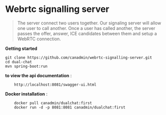 # Webrtc signalling server

>The server connect two users together.
>Our signaling server will allow one user to call another. 
>Once a user has called another, the server passes the offer, 
>answer, ICE candidates between them and setup a WebRTC connection.

**Getting started**

```
git clone https://github.com/canadmin/webrtc-signalling-server.git
cd dual-chat
mvn spring-boot:run
```
**to view the api documentation** :
        
        http://localhost:8081/swagger-ui.html

**Docker installation** :

        docker pull canadmin/dualchat:first
        docker run -d -p 8081:8081 canadmin/dualchat:first


